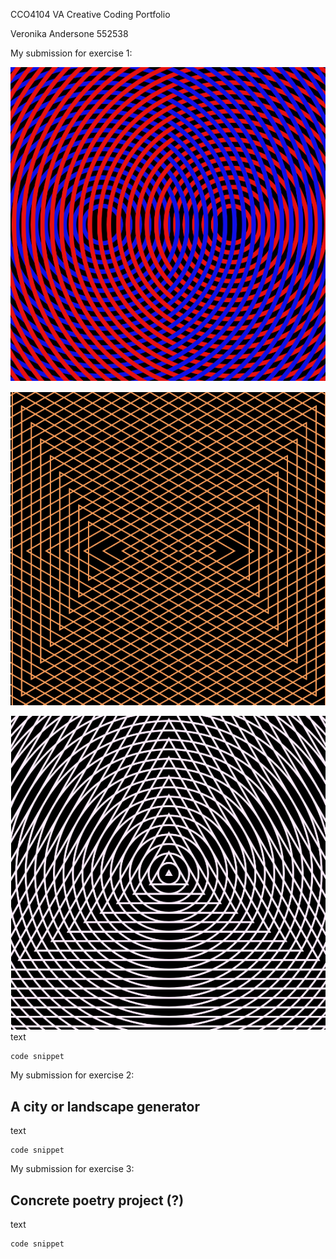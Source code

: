 CCO4104 VA Creative Coding Portfolio

Veronika Andersone 552538

My submission for exercise 1:

![two circles Moiré](https://github.com/Vixl24/CCO4104-VA-Creative-Coding-Portfolio/blob/main/two_circles_moire.png)

![Two triangles Moiré effect](https://github.com/Vixl24/CCO4104-VA-Creative-Coding-Portfolio/blob/main/two_triangles_moire.png)

![Triangle circle stacked Moiré](https://github.com/Vixl24/CCO4104-VA-Creative-Coding-Portfolio/blob/main/triangle_circle_stacked_moire.png)
text
```
code snippet
```
My submission for exercise 2:
## A city or landscape generator 
text
```
code snippet
```
My submission for exercise 3:
## Concrete poetry project (?)
text
```
code snippet
```
